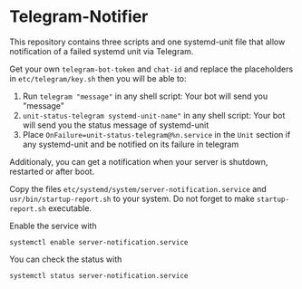 # Telegram-Notifier

This repository contains three scripts and one systemd-unit file that allow notification of a failed systemd unit via Telegram.

Get your own `telegram-bot-token` and `chat-id` and replace the placeholders in `etc/telegram/key.sh` then you will be able to:

1. Run `telegram "message"` in any shell script: Your bot will send you "message"
2. `unit-status-telegram systemd-unit-name"` in any shell script: Your bot will send you the status message of systemd-unit
3. Place `OnFailure=unit-status-telegram@%n.service` in the `Unit` section if any systemd-unit and be notified on its failure in telegram

Additionaly, you can get a notification when your server is shutdown, restarted or after boot.

Copy the files `etc/systemd/system/server-notification.service` and `usr/bin/startup-report.sh` to your system. Do not forget to make `startup-report.sh` executable.

Enable the service with

`systemctl enable server-notification.service`

You can check the status with

`systemctl status server-notification.service`
